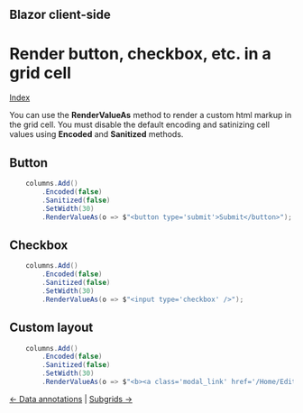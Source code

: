 ## Blazor client-side

# Render button, checkbox, etc. in a grid cell

[Index](Documentation.md)

You can use the **RenderValueAs** method to render a custom html markup in the grid cell. You must disable the default encoding and satinizing cell values using **Encoded** and **Sanitized** methods.

## Button

```c#
    columns.Add()
        .Encoded(false)
        .Sanitized(false)
        .SetWidth(30)
        .RenderValueAs(o => $"<button type='submit'>Submit</button>");
```

## Checkbox

```c#
    columns.Add()
        .Encoded(false)
        .Sanitized(false)
        .SetWidth(30)
        .RenderValueAs(o => $"<input type='checkbox' />");
```

## Custom layout

```c#
    columns.Add()
        .Encoded(false)
        .Sanitized(false)
        .SetWidth(30)
        .RenderValueAs(o => $"<b><a class='modal_link' href='/Home/Edit/{o.OrderID}'>Edit</a></b>");
```
[<- Data annotations](Data_annotations.md) | [Subgrids ->](Subgrids.md)